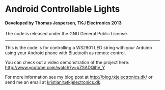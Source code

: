 # Android Controllable Lights
#### Developed by Thomas Jespersen, TKJ Electronics 2013

The code is released under the GNU General Public License.
_________

This is the code is for controlling a WS2801 LED string with your Arduino using your Android phone with Bluetooth as remote control.

You can check out a video demonstration of the project here: <http://www.youtube.com/watch?v=pZSADQihV_Y>

For more information see my blog post at <http://blog.tkjelectronics.dk/> or send me an email at <a href="mailto:thomasj@tkjelectronics.dk?subject=BalanduinoAndroidApp">kristianl@tkjelectronics.dk</a>.